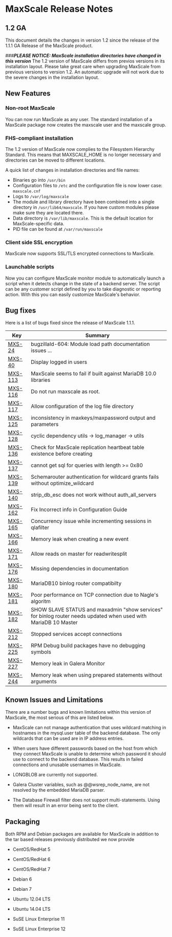 # MaxScale Release Notes

## 1.2 GA

This document details the changes in version 1.2 since the release of the 1.1.1 GA Release of the MaxScale product.

###***PLEASE NOTICE: MaxScale installation directories have changed in this version***
The 1.2 version of MaxScale differs from previos versions in its installation layout. Please take great care when upgrading MaxScale from previous versions to version 1.2. An automatic upgrade will not work due to the severe changes in the installation layout.

## New Features

### Non-root MaxScale
You can now run MaxScale as any user. The standard installation of a MaxScale package now creates the maxscale user and the maxscale group.

### FHS-compliant installation
The 1.2 version of MaxScale now complies to the Filesystem Hierarchy Standard. This means that MAXSCALE_HOME is no longer necessary and directories can be moved to different locations.

A quick list of changes in installation directories and file names:

  * Binaries go into `/usr/bin`
  * Configuration files to `/etc` and the configuration file is now lower case: `maxscale.cnf`
  * Logs to `/var/log/maxscale`
  * The module and library directory have been combined into a single directory in `/usr/lib64/maxscale`. If you have custom modules please make sure they are located there.
  * Data directory is `/var/lib/maxscale`. This is the default location for MaxScale-specific data.
  * PID file can be found at `/var/run/maxscale`

### Client side SSL encryption
MaxScale now supports SSL/TLS encrypted connections to MaxScale.

### Launchable scripts
Now you can configure MaxScale monitor module to automatically launch a script when it detects change in the state of a backend server. The script can be any customer script defined by you to take diagnostic or reporting action. With this you can easily customize MaxScale's behavior.

## Bug fixes

Here is a list of bugs fixed since the release of MaxScale 1.1.1.

| Key | Summary | 
| --- | -------- | 
| [MXS-24](https://mariadb.atlassian.net/browse/MXS-24) | bugzillaId-604: Module load path documentation issues ... | 
| [MXS-40](https://mariadb.atlassian.net/browse/MXS-40) | Display logged in users | 
| [MXS-113](https://mariadb.atlassian.net/browse/MXS-113) | MaxScale seems to fail if built against MariaDB 10.0 libraries | 
| [MXS-116](https://mariadb.atlassian.net/browse/MXS-116) | Do not run maxscale as root. | 
| [MXS-117](https://mariadb.atlassian.net/browse/MXS-117) | Allow configuration of the log file directory | 
| [MXS-125](https://mariadb.atlassian.net/browse/MXS-125) | inconsistency in maxkeys/maxpassword output and parameters | 
| [MXS-128](https://mariadb.atlassian.net/browse/MXS-128) | cyclic dependency utils -> log_manager -> utils | 
| [MXS-136](https://mariadb.atlassian.net/browse/MXS-136) | Check for MaxScale replication heartbeat table existence before creating | 
| [MXS-137](https://mariadb.atlassian.net/browse/MXS-137) | cannot get sql for queries with length >= 0x80 | 
| [MXS-139](https://mariadb.atlassian.net/browse/MXS-139) | Schemarouter authentication for wildcard grants fails without optimize_wildcard | 
| [MXS-140](https://mariadb.atlassian.net/browse/MXS-140) | strip_db_esc does not work without auth_all_servers | 
| [MXS-162](https://mariadb.atlassian.net/browse/MXS-162) | Fix Incorrect info in Configuration Guide |
| [MXS-165](https://mariadb.atlassian.net/browse/MXS-165) | Concurrency issue while incrementing sessions in qlafilter | 
| [MXS-166](https://mariadb.atlassian.net/browse/MXS-166) | Memory leak when creating a new event | 
| [MXS-171](https://mariadb.atlassian.net/browse/MXS-171) | Allow reads on master for readwritesplit | 
| [MXS-176](https://mariadb.atlassian.net/browse/MXS-176) | Missing dependencies in documentation | 
| [MXS-180](https://mariadb.atlassian.net/browse/MXS-180) | MariaDB10 binlog router compatibilty |
| [MXS-181](https://mariadb.atlassian.net/browse/MXS-181) | Poor performance on TCP connection due to Nagle's algoritm | 
| [MXS-182](https://mariadb.atlassian.net/browse/MXS-182) | SHOW SLAVE STATUS and maxadmin "show services" for binlog router needs updated when used with MariaDB 10 Master | 
| [MXS-212](https://mariadb.atlassian.net/browse/MXS-212) | Stopped services accept connections | 
| [MXS-225](https://mariadb.atlassian.net/browse/MXS-225) | RPM Debug build packages have no debugging symbols | 
| [MXS-227](https://mariadb.atlassian.net/browse/MXS-227) | Memory leak in Galera Monitor | 
| [MXS-244](https://mariadb.atlassian.net/browse/MXS-244) | Memory leak when using prepared statements without arguments | 

## Known Issues and Limitations

There are a number bugs and known limitations within this version of MaxScale, the most serious of this are listed below.

* MaxScale can not manage authentication that uses wildcard matching in hostnames in the mysql.user table of the backend database. The only wildcards that can be used are in IP address entries.

* When users have different passwords based on the host from which they connect MaxScale is unable to determine which password it should use to connect to the backend database. This results in failed connections and unusable usernames in MaxScale.

* LONGBLOB are currently not supported.

* Galera Cluster variables, such as @@wsrep_node_name, are not resolved by the embedded MariaDB parser.

* The Database Firewall filter does not support multi-statements. Using them will result in an error being sent to the client.   

## Packaging

Both RPM and Debian packages are available for MaxScale in addition to the tar based releases previously distributed we now provide

* CentOS/RedHat 5

* CentOS/RedHat 6

* CentOS/RedHat 7

* Debian 6

* Debian 7

* Ubuntu 12.04 LTS

* Ubuntu 14.04 LTS

* SuSE Linux Enterprise 11

* SuSE Linux Enterprise 12
